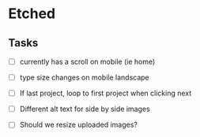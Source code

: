 # Etched


## Tasks
- [ ] currently has a scroll on mobile (ie home)
- [ ] type size changes on mobile landscape
- [ ] If last project, loop to first project when clicking next
- [ ] Different alt text for side by side images
- [ ] Should we resize uploaded images?

